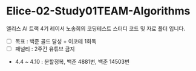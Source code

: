 # Elice-02-Study01TEAM-Algorithms

엘리스 AI 트랙 4기 레이서 노송희의 코딩테스트 스터디 코드 및 자료 폴더 입니다.

- [ ] 목표 : 백준 골드 달성 + 이코테 1회독
- [ ] 패널티 : 2주간 유튜브 금지

- 4.4 ~ 4.10 : 분할정복, 백준 4881번, 백준 14503번